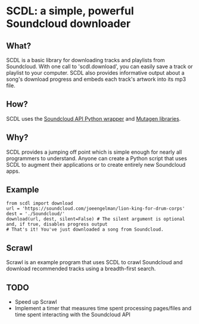 SCDL: a simple, powerful Soundcloud downloader
==============================================

What?
-----
SCDL is a basic library for downloading tracks and playlists from Soundcloud. With one call to 'scdl.download', you can easily save a track or playlist to your computer. SCDL also provides informative output about a song's download progress and embeds each track's artwork into its mp3 file.

How?
----
SCDL uses the [Soundcloud API Python wrapper](https://github.com/soundcloud/soundcloud-python) and [Mutagen libraries](https://mutagen.readthedocs.org/en/latest/).

Why?
----
SCDL provides a jumping off point which is simple enough for nearly all programmers to understand. Anyone can create a Python script that uses SCDL to augment their applications or to create entirely new Soundcloud apps.

Example
-------
    from scdl import download
    url = 'https://soundcloud.com/joeengelman/lion-king-for-drum-corps'
    dest = './Soundcloud/'
    download(url, dest, silent=False) # The silent argument is optional and, if true, disables progress output
    # That's it! You've just downloaded a song from Soundcloud.

Scrawl
------
Scrawl is an example program that uses SCDL to crawl Soundcloud and download recommended tracks using a breadth-first search.

TODO
----
- Speed up Scrawl
- Implement a timer that measures time spent processing pages/files and time spent interacting with the Soundcloud API
